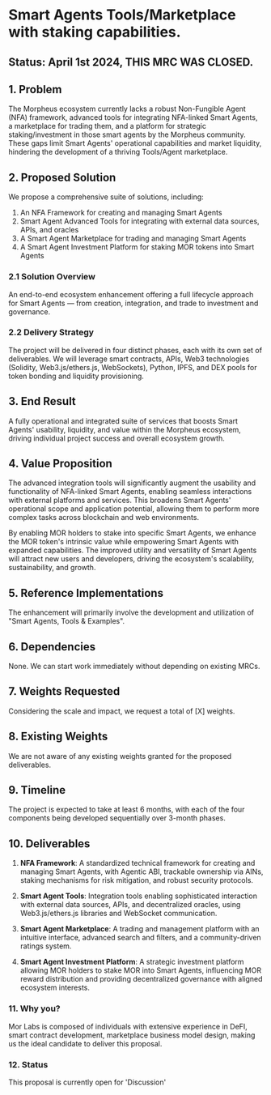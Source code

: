 # Smart Agents Tools/Marketplace with staking capabilities. 

## Status: April 1st 2024, THIS MRC WAS CLOSED.


## 1. Problem

The Morpheus ecosystem currently lacks a robust Non-Fungible Agent (NFA) framework, advanced tools for integrating NFA-linked Smart Agents, a marketplace for trading them, and a platform for strategic staking/investment in those smart agents by the Morpheus community. These gaps limit Smart Agents' operational capabilities and market liquidity, hindering the development of a thriving Tools/Agent marketplace.

## 2. Proposed Solution

We propose a comprehensive suite of solutions, including:

1. An NFA Framework for creating and managing Smart Agents
2. Smart Agent Advanced Tools for integrating with external data sources, APIs, and oracles
3. A Smart Agent Marketplace for trading and managing Smart Agents 
4. A Smart Agent Investment Platform for staking MOR tokens into Smart Agents

### 2.1 Solution Overview

An end-to-end ecosystem enhancement offering a full lifecycle approach for Smart Agents — from creation, integration, and trade to investment and governance.

### 2.2 Delivery Strategy 

The project will be delivered in four distinct phases, each with its own set of deliverables. We will leverage smart contracts, APIs, Web3 technologies (Solidity, Web3.js/ethers.js, WebSockets), Python, IPFS, and DEX pools for token bonding and liquidity provisioning.

## 3. End Result

A fully operational and integrated suite of services that boosts Smart Agents' usability, liquidity, and value within the Morpheus ecosystem, driving individual project success and overall ecosystem growth.

## 4. Value Proposition

The advanced integration tools will significantly augment the usability and functionality of NFA-linked Smart Agents, enabling seamless interactions with external platforms and services. This broadens Smart Agents' operational scope and application potential, allowing them to perform more complex tasks across blockchain and web environments.

By enabling MOR holders to stake into specific Smart Agents, we enhance the MOR token's intrinsic value while empowering Smart Agents with expanded capabilities. The improved utility and versatility of Smart Agents will attract new users and developers, driving the ecosystem's scalability, sustainability, and growth.

## 5. Reference Implementations

The enhancement will primarily involve the development and utilization of "Smart Agents, Tools & Examples".

## 6. Dependencies

None. We can start work immediately without depending on existing MRCs.

## 7. Weights Requested

Considering the scale and impact, we request a total of [X] weights.

## 8. Existing Weights

We are not aware of any existing weights granted for the proposed deliverables.

## 9. Timeline

The project is expected to take at least 6 months, with each of the four components being developed sequentially over 3-month phases.

## 10. Deliverables

1. **NFA Framework**: A standardized technical framework for creating and managing Smart Agents, with Agentic ABI, trackable ownership via AINs, staking mechanisms for risk mitigation, and robust security protocols.

2. **Smart Agent Tools**: Integration tools enabling sophisticated interaction with external data sources, APIs, and decentralized oracles, using Web3.js/ethers.js libraries and WebSocket communication.

3. **Smart Agent Marketplace**: A trading and management platform with an intuitive interface, advanced search and filters, and a community-driven ratings system.

4. **Smart Agent Investment Platform**: A strategic investment platform allowing MOR holders to stake MOR into Smart Agents, influencing MOR reward distribution and providing decentralized governance with aligned ecosystem interests.

### 11. Why you?

Mor Labs is composed of individuals with extensive experience in DeFI, smart contract development, marketplace business model design, making us the ideal candidate to deliver this proposal.

### 12. Status

This proposal is currently open for 'Discussion'
